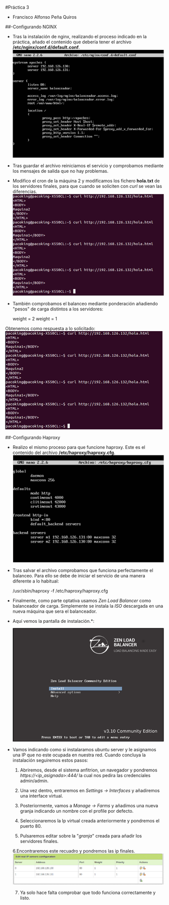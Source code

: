 #Práctica 3
- Francisco Alfonso Peña Quiros

##-Configurando NGINX

* Tras la instalación de nginx, realizando el proceso indicado en la práctica, añado el contenido que debería tener el archivo **/etc/nginx/conf.d/default.conf**.
![Configurando nginx](nginx_conf.png "Configurando nginx")

* Tras guardar el archivo reiniciamos el servicio y comprobamos mediante los mensajes de salida que no hay problemas.

* Modifico el cron de la máquina 2 y modificamos los fichero **hola.txt** de los servidores finales, para que cuando se soliciten con _curl_ se vean las diferencias.
![Solicitando hola.txt](curl_nginx.png "Solicitando hola.txt")

* También comprobamos el balanceo mediante ponderación añadiendo "pesos" de carga distintos a los servidores:

	weight = 2
	weight = 1

Obtenemos como respuesta a lo solicitado:
![Configurando nginx con ponderación](nginx_pon.png "Configurando nginx con ponderación")

##-Configurando Haproxy

* Realizo el mismo proceso para que funcione haproxy. Este es el contenido del archivo **/etc/haproxy/haproxy.cfg**.
![Configurando haproxy](haproxy_conf.png "Configurando haproxy")

* Tras salvar el archivo comprobamos que funciona perfectamente el balanceo. Para ello se debe de iniciar el servicio de una manera diferente a lo habitual:

	/usr/sbin/haproxy -f /etc/haproxy/haproxy.cfg


* Finalmente, como parte optativa usamos _Zen Load Balancer_ como balanceador de carga. Simplemente se instala la _ISO_ descargada en una nueva máquina que sera el balanceador.

* Aquí vemos la pantalla de instalación.*: 

	![Instalando Zen](zen_install.png "Instalando Zen")

* Vamos indicando como si instalaramos ubuntu server y le asignamos una IP que no este ocupada en nuestra red. Cuando concluya la instalación seguiremos estos pasos:

	1. Abriremos, desde el sistema anfitrion, un navegador y pondremos _https://<ip_asignada>:444/_ la cual nos pedira las credenciales admin/admin.

	2. Una vez dentro, entraremos en _Settings -> Interfaces_ y añadiremos una interface virtual.

	3. Posteriormente, vamos a _Manage -> Farms_ y añadimos una nueva granja indicando un nombre con el profile por defecto. 

	4. Seleccionaremos la Ip virtual creada anteriormente y pondremos el puerto 80.

	5. Pulsaremos editar sobre la "_granja_" creada para añadir los servidores finales.

	6.Encontraremos este recuadro y pondremos las ip finales.
	![Añadiendo servers](add_servers.png "Añadiendo servers")

	7. Ya solo hace falta comprobar que todo funciona correctamente y listo.